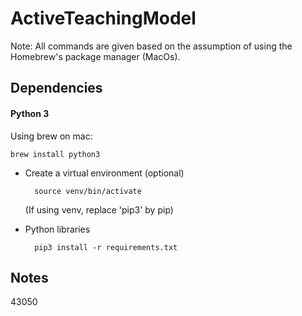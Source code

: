 # ActiveTeachingModel

Note: All commands are given based on the assumption of using the Homebrew's package manager (MacOs).

## Dependencies

#### Python 3

Using brew on mac:

    brew install python3

* Create a virtual environment (optional)

        source venv/bin/activate

    (If using venv, replace 'pip3' by pip)

* Python libraries

        pip3 install -r requirements.txt


 ## Notes

 43050

